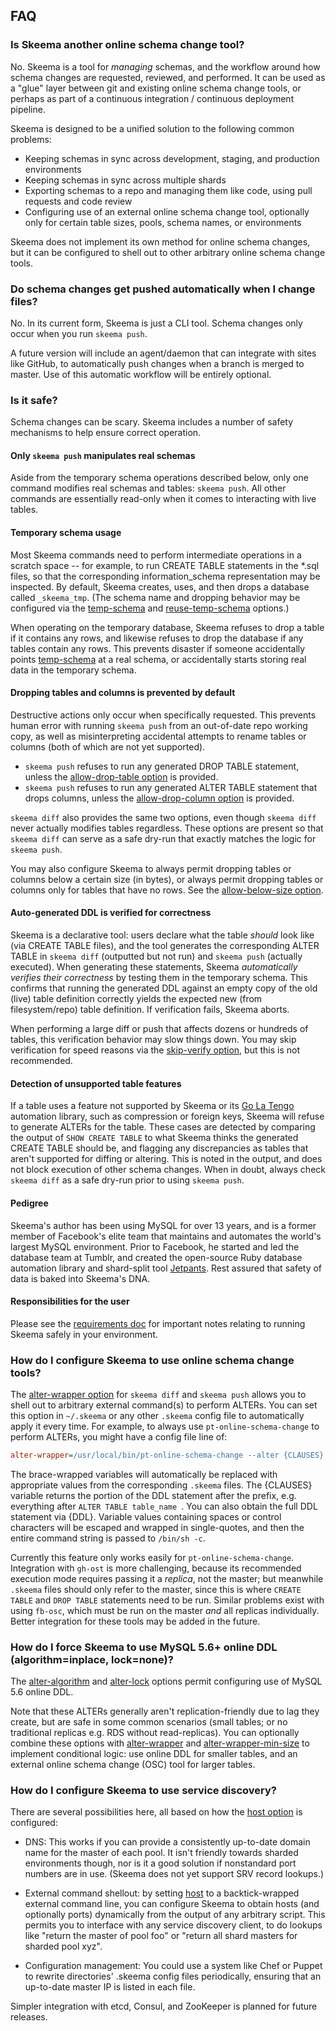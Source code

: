 ## FAQ

### Is Skeema another online schema change tool?

No. Skeema is a tool for *managing* schemas, and the workflow around how schema changes are requested, reviewed, and performed. It can be used as a "glue" layer between git and existing online schema change tools, or perhaps as part of a continuous integration / continuous deployment pipeline.

Skeema is designed to be a unified solution to the following common problems:

* Keeping schemas in sync across development, staging, and production environments
* Keeping schemas in sync across multiple shards
* Exporting schemas to a repo and managing them like code, using pull requests and code review
* Configuring use of an external online schema change tool, optionally only for certain table sizes, pools, schema names, or environments

Skeema does not implement its own method for online schema changes, but it can be configured to shell out to other arbitrary online schema change tools.

### Do schema changes get pushed automatically when I change files?

No. In its current form, Skeema is just a CLI tool. Schema changes only occur when you run `skeema push`.

A future version will include an agent/daemon that can integrate with sites like GitHub, to automatically push changes when a branch is merged to master. Use of this automatic workflow will be entirely optional.

### Is it safe?

Schema changes can be scary. Skeema includes a number of safety mechanisms to help ensure correct operation.

#### Only `skeema push` manipulates real schemas

Aside from the temporary schema operations described below, only one command modifies real schemas and tables: `skeema push`. All other commands are essentially read-only when it comes to interacting with live tables.

#### Temporary schema usage

Most Skeema commands need to perform intermediate operations in a scratch space -- for example, to run CREATE TABLE statements in the *.sql files, so that the corresponding information_schema representation may be inspected. By default, Skeema creates, uses, and then drops a database called `_skeema_tmp`. (The schema name and dropping behavior may be configured via the [temp-schema](options.md#temp-schema) and [reuse-temp-schema](options.md#reuse-temp-schema) options.)

When operating on the temporary database, Skeema refuses to drop a table if it contains any rows, and likewise refuses to drop the database if any tables contain any rows. This prevents disaster if someone accidentally points [temp-schema](options.md#temp-schema) at a real schema, or accidentally starts storing real data in the temporary schema.

#### Dropping tables and columns is prevented by default

Destructive actions only occur when specifically requested. This prevents human error with running `skeema push` from an out-of-date repo working copy, as well as misinterpreting accidental attempts to rename tables or columns (both of which are not yet supported).

* `skeema push` refuses to run any generated DROP TABLE statement, unless the [allow-drop-table option](options.md#allow-drop-table) is provided.
* `skeema push` refuses to run any generated ALTER TABLE statement that drops columns, unless the [allow-drop-column option](options.md#allow-drop-column) is provided.

`skeema diff` also provides the same two options, even though `skeema diff` never actually modifies tables regardless. These options are present so that `skeema diff` can serve as a safe dry-run that exactly matches the logic for `skeema push`.

You may also configure Skeema to always permit dropping tables or columns below a certain size (in bytes), or always permit dropping tables or columns only for tables that have no rows. See the [allow-below-size option](options.md#allow-below-size).

#### Auto-generated DDL is verified for correctness

Skeema is a declarative tool: users declare what the table *should* look like (via CREATE TABLE files), and the tool generates the corresponding ALTER TABLE in `skeema diff` (outputted but not run) and `skeema push` (actually executed). When generating these statements, Skeema *automatically verifies their correctness* by testing them in the temporary schema. This confirms that running the generated DDL against an empty copy of the old (live) table definition correctly yields the expected new (from filesystem/repo) table definition. If verification fails, Skeema aborts.

When performing a large diff or push that affects dozens or hundreds of tables, this verification behavior may slow things down. You may skip verification for speed reasons via the [skip-verify option](options.md#verify), but this is not recommended.

#### Detection of unsupported table features

If a table uses a feature not supported by Skeema or its [Go La Tengo](https://github.com/skeema/tengo) automation library, such as compression or foreign keys, Skeema will refuse to generate ALTERs for the table. These cases are detected by comparing the output of `SHOW CREATE TABLE` to what Skeema thinks the generated CREATE TABLE should be, and flagging any discrepancies as tables that aren't supported for diffing or altering. This is noted in the output, and does not block execution of other schema changes. When in doubt, always check `skeema diff` as a safe dry-run prior to using `skeema push`.

#### Pedigree

Skeema's author has been using MySQL for over 13 years, and is a former member of Facebook's elite team that maintains and automates the world's largest MySQL environment. Prior to Facebook, he started and led the database team at Tumblr, and created the open-source Ruby database automation library and shard-split tool [Jetpants](https://github.com/tumblr/jetpants). Rest assured that safety of data is baked into Skeema's DNA.

#### Responsibilities for the user

Please see the [requirements doc](requirements.md#responsibilities-for-the-user) for important notes relating to running Skeema safely in your environment.

### How do I configure Skeema to use online schema change tools?

The [alter-wrapper option](options.md#alter-wrapper) for `skeema diff` and `skeema push` allows you to shell out to arbitrary external command(s) to perform ALTERs. You can set this option in `~/.skeema` or any other `.skeema` config file to automatically apply it every time. For example, to always use `pt-online-schema-change` to perform ALTERs, you might have a config file line of:

```ini
alter-wrapper=/usr/local/bin/pt-online-schema-change --alter {CLAUSES} D={SCHEMA},t={TABLE},h={HOST},P={PORT},u={USER},p={PASSWORD}
```

The brace-wrapped variables will automatically be replaced with appropriate values from the corresponding `.skeema` files. The {CLAUSES} variable returns the portion of the DDL statement after the prefix, e.g. everything after `ALTER TABLE table_name `. You can also obtain the full DDL statement via {DDL}. Variable values containing spaces or control characters will be escaped and wrapped in single-quotes, and then the entire command string is passed to `/bin/sh -c`.

Currently this feature only works easily for `pt-online-schema-change`. Integration with `gh-ost` is more challenging, because its recommended execution mode requires passing it a *replica*, not the master; but meanwhile `.skeema` files should only refer to the master, since this is where `CREATE TABLE` and `DROP TABLE` statements need to be run. Similar problems exist with using `fb-osc`, which must be run on the master *and* all replicas individually. Better integration for these tools may be added in the future.

### How do I force Skeema to use MySQL 5.6+ online DDL (algorithm=inplace, lock=none)?

The [alter-algorithm](options.md#alter-algorithm) and [alter-lock](options.md#alter-lock) options permit configuring use of MySQL 5.6 online DDL.

Note that these ALTERs generally aren't replication-friendly due to lag they create, but are safe in some common scenarios (small tables; or no traditional replicas e.g. RDS without read-replicas). You can optionally combine these options with [alter-wrapper](options.md#alter-wrapper) and [alter-wrapper-min-size](options.md#alter-wrapper-min-size) to implement conditional logic: use online DDL for smaller tables, and an external online schema change (OSC) tool for larger tables.

### How do I configure Skeema to use service discovery?

There are several possibilities here, all based on how the [host option](options.md#host) is configured:

* DNS: This works if you can provide a consistently up-to-date domain name for the master of each pool. It isn't friendly towards sharded environments though, nor is it a good solution if nonstandard port numbers are in use. (Skeema does not yet support SRV record lookups.)

* External command shellout: by setting [host](options.md#host) to a backtick-wrapped external command line, you can configure Skeema to obtain hosts (and optionally ports) dynamically from the output of any arbitrary script. This permits you to interface with any service discovery client, to do lookups like "return the master of pool foo" or "return all shard masters for sharded pool xyz".

* Configuration management: You could use a system like Chef or Puppet to rewrite directories' .skeema config files periodically, ensuring that an up-to-date master IP is listed in each file.

Simpler integration with etcd, Consul, and ZooKeeper is planned for future releases.
